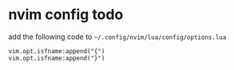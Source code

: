# nvim config todo
add the following code to `~/.config/nvim/lua/config/options.lua`
```
vim.opt.isfname:append("{")
vim.opt.isfname:append("}")

```
